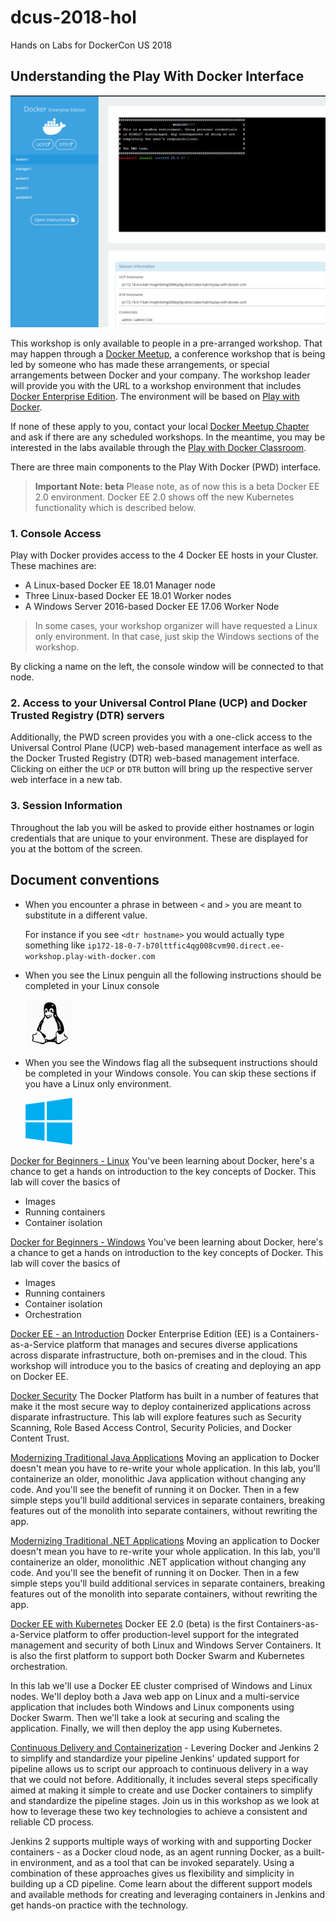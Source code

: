 # dcus-2018-hol
Hands on Labs for DockerCon US 2018
## Understanding the Play With Docker Interface

![](./images/pwd_screen.png)

This workshop is only available to people in a pre-arranged workshop. That may happen through a [Docker Meetup](https://events.docker.com/chapters/), a conference workshop that is being led by someone who has made these arrangements, or special arrangements between Docker and your company. The workshop leader will provide you with the URL to a workshop environment that includes [Docker Enterprise Edition](https://www.docker.com/enterprise-edition). The environment will be based on [Play with Docker](https://labs.play-with-docker.com/).

If none of these apply to you, contact your local [Docker Meetup Chapter](https://events.docker.com/chapters/) and ask if there are any scheduled workshops. In the meantime, you may be interested in the labs available through the [Play with Docker Classroom](training.play-with-docker.com).

There are three main components to the Play With Docker (PWD) interface. 

> **Important Note: beta** Please note, as of now this is a beta Docker EE 2.0 environment. Docker EE 2.0 shows off the new Kubernetes functionality which is described below.

### 1. Console Access
Play with Docker provides access to the 4 Docker EE hosts in your Cluster. These machines are:

* A Linux-based Docker EE 18.01 Manager node
* Three Linux-based Docker EE 18.01 Worker nodes
* A Windows Server 2016-based Docker EE 17.06 Worker Node

> In some cases, your workshop organizer will have requested a Linux only environment. In that case, just skip the Windows sections of the workshop.

By clicking a name on the left, the console window will be connected to that node.

### 2. Access to your Universal Control Plane (UCP) and Docker Trusted Registry (DTR) servers

Additionally, the PWD screen provides you with a one-click access to the Universal Control Plane (UCP)
web-based management interface as well as the Docker Trusted Registry (DTR) web-based management interface. Clicking on either the `UCP` or `DTR` button will bring up the respective server web interface in a new tab.

### 3. Session Information

Throughout the lab you will be asked to provide either hostnames or login credentials that are unique to your environment. These are displayed for you at the bottom of the screen.

## Document conventions

- When you encounter a phrase in between `<` and `>`  you are meant to substitute in a different value.

	For instance if you see `<dtr hostname>` you would actually type something like `ip172-18-0-7-b70lttfic4qg008cvm90.direct.ee-workshop.play-with-docker.com`


- When you see the Linux penguin all the following instructions should be completed in your Linux console

	![](./images/linux75.png)

- When you see the Windows flag all the subsequent instructions should be completed in your Windows console. You can skip these sections if you have a Linux only environment.

    ![](./images/windows75.png)

[Docker for Beginners - Linux](/beginner-linux/)
You've been learning about Docker, here's a chance to get a hands on introduction to the key concepts of Docker. This lab will cover the basics of 
* Images
* Running containers
* Container isolation

[Docker for Beginners - Windows](/beginner-win/)
You've been learning about Docker, here's a chance to get a hands on introduction to the key concepts of Docker. This lab will cover the basics of 
* Images
* Running containers
* Container isolation
* Orchestration

[Docker EE - an Introduction](/ee-intro/)
Docker Enterprise Edition (EE) is a Containers-as-a-Service platform that manages and secures diverse applications across disparate infrastructure, both on-premises and in the cloud. This workshop will introduce you to the basics of creating and deploying an app on Docker EE. 

[Docker Security](/security/)
The Docker Platform has built in a number of features that make it the most secure way to deploy containerized applications across disparate infrastructure. This lab will explore features such as Security Scanning, Role Based Access Control, Security Policies, and Docker Content Trust.

[Modernizing Traditional Java Applications](/mta-java/)
Moving an application to Docker doesn't mean you have to re-write your whole application. In this lab, you'll containerize an older, monolithic Java application without changing any code. And you'll see the benefit of running it on Docker. Then in a few simple steps you'll build additional services in separate containers, breaking features out of the monolith into separate containers, without rewriting the app. 

[Modernizing Traditional .NET Applications](/mta-dotnet/)
Moving an application to Docker doesn't mean you have to re-write your whole application. In this lab, you'll containerize an older, monolithic .NET application without changing any code. And you'll see the benefit of running it on Docker. Then in a few simple steps you'll build additional services in separate containers, breaking features out of the monolith into separate containers, without rewriting the app. 

[Docker EE with Kubernetes](https://github.com/dockersamples/ee-workshop)
Docker EE 2.0 (beta) is the first Containers-as-a-Service platform to offer production-level support for the integrated management and security of both Linux and Windows Server Containers. It is also the first platform to support both Docker Swarm and Kubernetes orchestration.

In this lab we'll use a Docker EE cluster comprised of Windows and Linux nodes. We'll deploy both a Java web app on Linux and a multi-service application that includes both Windows and Linux components using Docker Swarm. Then we'll take a look at securing and scaling the application. Finally, we will then deploy the app using Kubernetes.


[Continuous Delivery and Containerization](/cicd/) - Levering Docker and Jenkins 2 to simplify and standardize your pipeline
Jenkins' updated support for pipeline allows us to script our approach to continuous delivery in a way that we could not before. Additionally, it includes several steps specifically aimed at making it simple to create and use Docker containers to simplify and standardize the pipeline stages. Join us in this workshop as we look at how to leverage these two key technologies to achieve a consistent and reliable CD process.

Jenkins 2 supports multiple ways of working with and supporting Docker containers - as a Docker cloud node, as an agent running Docker, as a built-in environment, and as a tool that can be invoked separately. Using a combination of these approaches gives us flexibility and simplicity in building up a CD pipeline. Come learn about the different support models and available methods for creating and leveraging containers in Jenkins and get hands-on practice with the technology.

